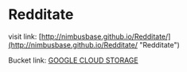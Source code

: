 Redditate
=========

visit link: [http://nimbusbase.github.io/Redditate/](http://nimbusbase.github.io/Redditate/ "Redditate")


Bucket link: [GOOGLE CLOUD  STORAGE](https://cloud.google.com/console#/project/apps~acquired-day-377/storage/waiter-code-sample-bucket/Post/)